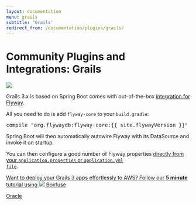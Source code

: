 ```yaml
---
layout: documentation
menu: grails
subtitle: 'Grails'
redirect_from: /documentation/plugins/grails/
---
```

# Community Plugins and Integrations: Grails

<img src="/assets/logos/grails.png">

Grails 3.x is based on Spring Boot comes with out-of-the-box <a href="https://docs.spring.io/spring-boot/docs/current/reference/html/howto.html#howto-execute-flyway-database-migrations-on-startup">integration for Flyway</a>.

All you need to do is add `flyway-core` to your `build.gradle`:
<pre class="prettyprint">compile "org.flywaydb:flyway-core:{{ site.flywayVersion }}"</pre>

Spring Boot will then automatically autowire Flyway with its DataSource and invoke it on startup.

You can then configure a good number of Flyway properties <a href="https://docs.spring.io/spring-boot/docs/current/reference/html/common-application-properties.html">directly from your <code>application.properties</code> or <code>application.yml file</code></a>.

<a class="inline-cta" href="https://boxfuse.com/blog/grails-aws"><i class="fa fa-cloud"></i> Want to deploy your Grails 3 apps effortlessly to AWS? Follow our <strong>5 minute</strong> tutorial using <img src="/assets/logo/boxfuse-logo-nano-blue.png"> Boxfuse <i class="fa fa-arrow-right"></i></a>

<p class="next-steps">
    <a class="btn btn-primary" href="/documentation/database/oracle">Oracle <i class="fa fa-arrow-right"></i></a>
</p>